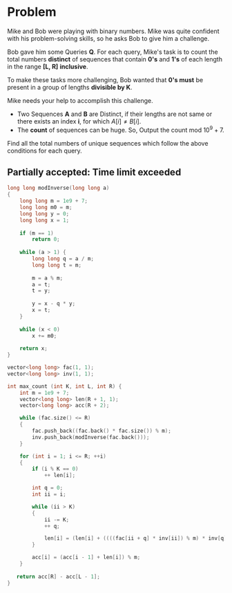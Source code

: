 # Problem

Mike and Bob were playing with binary numbers. Mike was quite confident with his problem-solving skills, so he asks Bob to give him a challenge.

Bob gave him some Queries **Q**. For each query, Mike's task is to count the total numbers **distinct** of sequences that contain **0's** and **1's** of each length in the range **[L, R]** **inclusive**.

To make these tasks more challenging, Bob wanted that **0's must** be present in a group of lengths **divisible by K**.

Mike needs your help to accomplish this challenge.

- Two Sequences **A** and **B** are Distinct, if their lengths are not same or there exists an index **i**, for which $A[i] \neq B[i]$.
- The **count** of sequences can be huge. So, Output the count mod $10^9 + 7$.

Find all the total numbers of unique sequences which follow the above conditions for each query.

## Partially accepted: Time limit exceeded

```cpp
long long modInverse(long long a)
{
    long long m = 1e9 + 7;
    long long m0 = m;
    long long y = 0;
    long long x = 1;
 
    if (m == 1)
        return 0;
 
    while (a > 1) {
        long long q = a / m;
        long long t = m;
 
        m = a % m;
        a = t;
        t = y;
 
        y = x - q * y;
        x = t;
    }
 
    while (x < 0)
        x += m0;
 
    return x;
}

vector<long long> fac(1, 1);
vector<long long> inv(1, 1);

int max_count (int K, int L, int R) {
    int m = 1e9 + 7;
    vector<long long> len(R + 1, 1);
    vector<long long> acc(R + 2);

    while (fac.size() <= R)
    {
        fac.push_back((fac.back() * fac.size()) % m);
        inv.push_back(modInverse(fac.back()));
    }

    for (int i = 1; i <= R; ++i)
    {
        if (i % K == 0)
            ++ len[i];

        int q = 0;
        int ii = i;

        while (ii > K)
        {
            ii -= K;
            ++ q;

            len[i] = (len[i] + ((((fac[ii + q] * inv[ii]) % m) * inv[q]) % m)) % m;
        }

        acc[i] = (acc[i - 1] + len[i]) % m;
    }
   
   return acc[R] - acc[L - 1];
}
```
